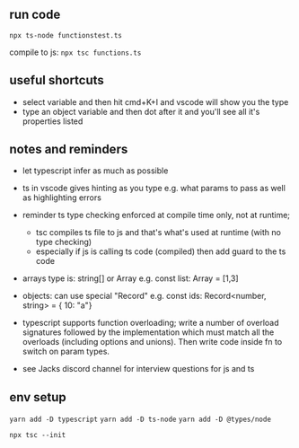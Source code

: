 
## run code
`npx ts-node functionstest.ts`

compile to js: `npx tsc functions.ts`


## useful shortcuts
* select variable and then hit cmd+K+I and vscode will show you the type
* type an object variable and then dot after it and you'll see all it's properties listed

## notes and reminders
* let typescript infer as much as possible
* ts in vscode gives hinting as you type e.g. what params to pass as well as highlighting errors
* reminder ts type checking enforced at compile time only, not at runtime;
  * tsc compiles ts file to js and that's what's used at runtime (with no type checking)
  * especially if js is calling ts code (compiled) then add guard to the ts code
* arrays type is: string[] or Array<string> e.g. const list: Array<number> = [1,3]
* objects: can use special "Record" e.g. const ids: Record<number, string> = { 10: "a"}
* typescript supports function overloading; write a number of overload signatures followed by the implementation which must match all the overloads (including options and unions). Then write code inside fn to switch on param types.


* see Jacks discord channel for interview questions for js and ts


## env setup
`yarn add -D typescript`
`yarn add -D ts-node`
`yarn add -D @types/node`

`npx tsc --init`
